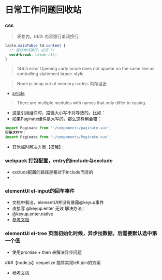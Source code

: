 # 日常工作问题回收站

### css
> 表格内，td/th 内容强行单词换行
```css
table.mainTable td.content {
  /* 强行单词换行，必须 */
  word-break: break-all;
}
```

> 146:5   error    Opening curly brace does not appear on the same line as controlling statement  brace-style

>Node.js heap out of memory  nodejs 内存溢出
* [article](https://www.cnblogs.com/liugang-vip/p/6857595.html)

>There are multiple modules with names that only differ in casing.
* 这是引用组件时，路径大小写不对导致的。比如：
* 如果Paginate组件是大写的，那么这样用会错： 
```js
import Paginate from '~/components/paginate.vue';
需要这样写：
import Paginate from '~/components/Paginate.vue';
```
* 其他临时解决方案[【摸我】](https://blog.csdn.net/Call_me_small_pure/article/details/79169090)


### webpack 打包配置，entry的include与exclude
* exclude配置的路径是相对于include而言的
* 

### elementUI el-input的回车事件
* 文档中看出，elementUI并没有暴露@keyup事件
* 直接写 @keyup.enter 无效
解决办法：
* @keyup.enter.native
* [参考文档](https://cn.vuejs.org/v2/guide/migration.html#%E7%94%A8-v-on-%E7%9B%91%E5%90%AC%E5%8E%9F%E7%94%9F%E4%BA%8B%E4%BB%B6-%E5%8F%98%E6%9B%B4)

### elementUI el-tree 页面初始化时候，异步拉数据，后需要默认选中第一个值
* 使用promise + then 来解决异步问题


###【node.js】sequelize 插件实现left join的方案
* [参考文档](https://stackoverflow.com/questions/26929911/how-to-do-a-left-join-in-sequelize-with-more-than-one-predicate-in-the-on-clause)
